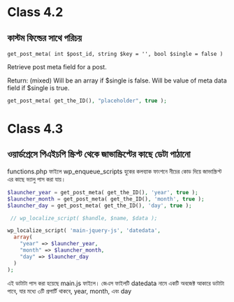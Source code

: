 # Class 4.2
## কাস্টম ফিল্ডের সাথে পরিচয়

```
get_post_meta( int $post_id, string $key = '', bool $single = false )
```
Retrieve post meta field for a post.

Return: (mixed) Will be an array if $single is false. Will be value of meta data field if $single is true.

```php
get_post_meta( get_the_ID(), "placeholder", true );
```

# Class 4.3
## ওয়ার্ডপ্রেসে পিএইচপি স্ক্রিপ্ট থেকে জাভাস্ক্রিপ্টের কাছে ডেটা পাঠানো 

functions.php ফাইলে wp_enqueue_scripts হুকের কলব্যাক ফাংশনে নীচের কোড দিয়ে জাভাস্ক্রিপ্ট এর কাছে ভ্যালু পাস করা যায়।

```php
$launcher_year = get_post_meta( get_the_ID(), 'year', true );
$launcher_month = get_post_meta( get_the_ID(), 'month', true );
$launcher_day = get_post_meta( get_the_ID(), 'day', true );

 // wp_localize_script( $handle, $name, $data );

wp_localize_script( 'main-jquery-js', 'datedata',
  array(
    "year" => $launcher_year,
    "month" => $launcher_month,
    "day" => $launcher_day
  )
);
```

এই ডাটাটা পাস করা হয়েছে main.js ফাইলে। জেএস ফাইলটি datedata নামে একটি অবজেক্ট আকারে ডাটাটা পাবে, যার মধ্যে ৩টি প্রপার্টি থাকবে, year, month, এবং day

